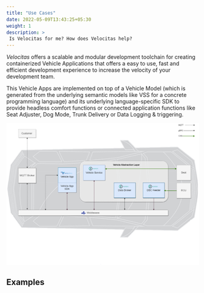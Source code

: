 ```yaml
---
title: "Use Cases"
date: 2022-05-09T13:43:25+05:30
weight: 1
description: >
 Is Velocitas for me? How does Velocitas help?
---
```


_Velocitas_ offers a scalable and modular development toolchain for creating containerized Vehicle Applications that offers a easy to use, fast and efficient development experience to increase the velocity of your development team.

This Vehicle Apps are implemented on top of a Vehicle Model (which is generated from the underlying semantic models like VSS for a concrete programming language) and its underlying language-specific SDK to provide headless comfort functions or connected application functions like Seat Adjuster, Dog Mode, Trunk Delivery or Data Logging & triggering.

![](./dataflow.png)

## Examples